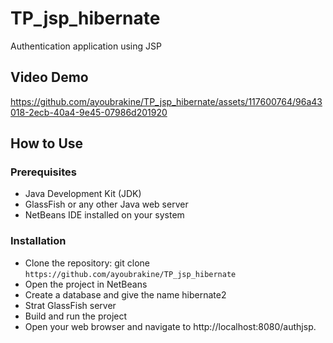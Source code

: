 # TP_jsp_hibernate

Authentication application using JSP

## Video Demo




https://github.com/ayoubrakine/TP_jsp_hibernate/assets/117600764/96a43018-2ecb-40a4-9e45-07986d201920




## How to Use

### Prerequisites
- Java Development Kit (JDK)
- GlassFish  or any other Java web server
- NetBeans IDE installed on your system
  
### Installation
- Clone the repository: git clone `https://github.com/ayoubrakine/TP_jsp_hibernate`
- Open the project in NetBeans
- Create a database and give the name hibernate2
- Strat GlassFish server
- Build and run the project
- Open your web browser and navigate to http://localhost:8080/authjsp.
